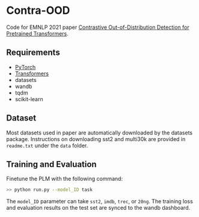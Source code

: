 # Contra-OOD

Code for EMNLP 2021 paper [Contrastive Out-of-Distribution Detection for Pretrained Transformers](https://arxiv.org/abs/2104.08812).

## Requirements
* [PyTorch](http://pytorch.org/)
* [Transformers](https://github.com/huggingface/transformers)
* datasets
* wandb
* tqdm
* scikit-learn

## Dataset
Most datasets used in paper are automatically downloaded by the datasets package. Instructions on downloading sst2 and multi30k are provided in ``readme.txt`` under the ``data`` folder.

## Training and Evaluation

Finetune the PLM with the following command:

```bash
>> python run.py --model_ID task
```

The ``model_ID`` parameter can take ``sst2``, ``imdb``, ``trec``, or ``20ng``. The training loss and evaluation results on the test set are synced to the wandb dashboard.
